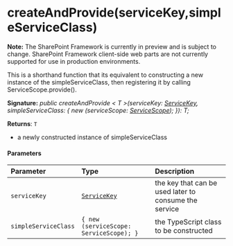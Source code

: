 # createAndProvide(serviceKey,simpleServiceClass)
**Note:** The SharePoint Framework is currently in preview and is subject to change. SharePoint Framework client-side web parts are not currently supported for use in production environments.



This is a shorthand function that its equivalent to constructing a new instance of the simpleServiceClass, then registering it by calling ServiceScope.provide().

**Signature:** _public createAndProvide < T >(serviceKey: [ServiceKey](../../sp-core-library.api/class/servicekey.md)<T>,
    simpleServiceClass: { new (serviceScope: [ServiceScope](../../sp-core-library.api/class/servicescope.md)); }): T;_

**Returns**: `T`



- a newly constructed instance of simpleServiceClass

#### Parameters


| Parameter	   | Type    | Description |
|:-------------|:---------------|:------------|
| `serviceKey`    | [`ServiceKey`](../../sp-core-library.api/class/servicekey.md)<T> | the key that can be used later to consume the service |
| `simpleServiceClass`    | `{ new (serviceScope: ServiceScope); }` | the TypeScript class to be constructed |



